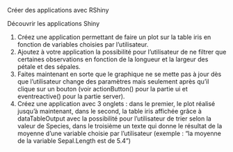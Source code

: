 
Créer des applications avec RShiny

Découvrir les applications Shiny




1. Créez une application permettant de faire un plot sur la table iris en fonction de variables choisies par l’utilisateur.
2. Ajoutez à votre application la possibilité pour l’utilisateur de ne filtrer que certaines observations en fonction de la longueur et la largeur des pétale et des sépales.
3. Faites maintenant en sorte que le graphique ne se mette pas à jour dès que l’utilisateur change des paramètres mais seulement après qu’il clique sur un bouton (voir actionButton() pour la partie ui et eventreactive() pour la partie server).
4. Créez une application avec 3 onglets : dans le premier, le plot réalisé jusqu’à maintenant, dans le second, la table iris affichée grâce à dataTableOutput avec la possibilité pour l’utilisateur de trier selon la valeur de Species, dans le troisième un texte qui donne le résultat de la moyenne d’une variable choisie par l’utilisateur (exemple : “la moyenne de la variable Sepal.Length est de 5.4”)

